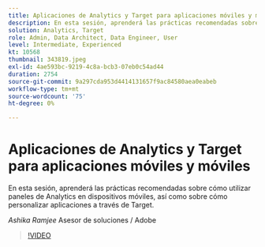 ```yaml
---
title: Aplicaciones de Analytics y Target para aplicaciones móviles y móviles
description: En esta sesión, aprenderá las prácticas recomendadas sobre cómo utilizar paneles de Analytics en dispositivos móviles, así como sobre cómo personalizar aplicaciones a través de Target.
solution: Analytics, Target
role: Admin, Data Architect, Data Engineer, User
level: Intermediate, Experienced
kt: 10568
thumbnail: 343819.jpeg
exl-id: 4ae593bc-9219-4c8a-bcb3-07eb0c54ad44
duration: 2754
source-git-commit: 9a297cda953d4414131657f9ac84580aea0eabeb
workflow-type: tm+mt
source-wordcount: '75'
ht-degree: 0%

---
```


# Aplicaciones de Analytics y Target para aplicaciones móviles y móviles

En esta sesión, aprenderá las prácticas recomendadas sobre cómo utilizar paneles de Analytics en dispositivos móviles, así como sobre cómo personalizar aplicaciones a través de Target.

*Ashika Ramjee* Asesor de soluciones / Adobe

>[!VIDEO](https://video.tv.adobe.com/v/343819/?quality=12&learn=on)

